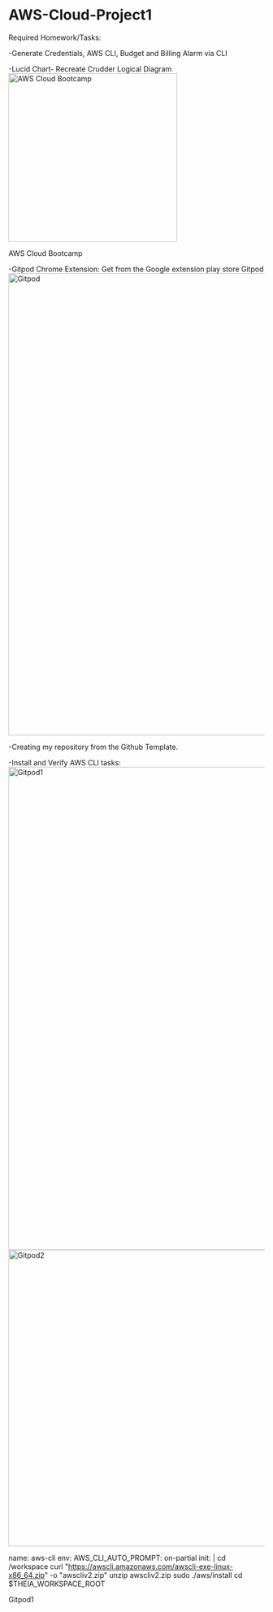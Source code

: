 # AWS-Cloud-Project1

Required Homework/Tasks:

-Generate Credentials, AWS CLI, Budget and Billing Alarm via CLI

-Lucid Chart- Recreate Crudder Logical Diagram
<img width="332" alt="AWS Cloud Bootcamp" src="https://user-images.githubusercontent.com/68391442/219869631-dfe5e48d-65d2-4fd2-b5a9-48dc907918ee.PNG">

AWS Cloud Bootcamp

-Gitpod Chrome Extension: Get from the Google extension play store Gitpod
<img width="910" alt="Gitpod" src="https://user-images.githubusercontent.com/68391442/219869657-38099acd-e366-4993-a83e-a96181380003.PNG">

-Creating my repository from the Github Template.

-Install and Verify AWS CLI tasks:
<img width="951" alt="Gitpod1" src="https://user-images.githubusercontent.com/68391442/219869685-f727c148-fce0-4052-84b3-cdbccd58289d.PNG">
<img width="584" alt="Gitpod2" src="https://user-images.githubusercontent.com/68391442/219869700-fcbaf570-67ed-43c7-9eb6-4e864efe97fa.PNG">


name: aws-cli env: AWS_CLI_AUTO_PROMPT: on-partial init: | cd /workspace curl "https://awscli.amazonaws.com/awscli-exe-linux-x86_64.zip" -o "awscliv2.zip" unzip awscliv2.zip sudo ./aws/install cd $THEIA_WORKSPACE_ROOT

Gitpod1 
